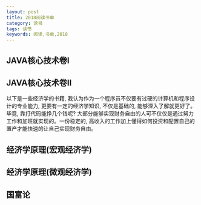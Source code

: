 ```yaml
---
layout: post
title: 2018阅读书单
category: 读书
tags: 读书
keywords: 阅读,书单,2018
---
```


## JAVA核心技术卷I

## JAVA核心技术卷II

以下是一些经济学的书籍, 我认为作为一个程序员不仅要有过硬的计算机和程序设计的专业能力, 更要有一定的经济学知识, 不仅是基础的, 能够深入了解就更好了。 毕竟, 靠打代码能挣几个钱呢? 大部分能够实现财务自由的人可不仅仅是通过努力工作和加班就实现的。一份稳定的, 高收入的工作加上懂得如何投资和配置自己的置产才能快速的让自己实现财务自由。

## 经济学原理(宏观经济学)

## 经济学原理(微观经济学)

## 国富论

